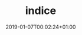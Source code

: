 ---
date: "2019-01-07T00:02:24+01:00"
type: "search-index"
url: "busqueda/index.json"
exclude_search: true
title: indice
---
